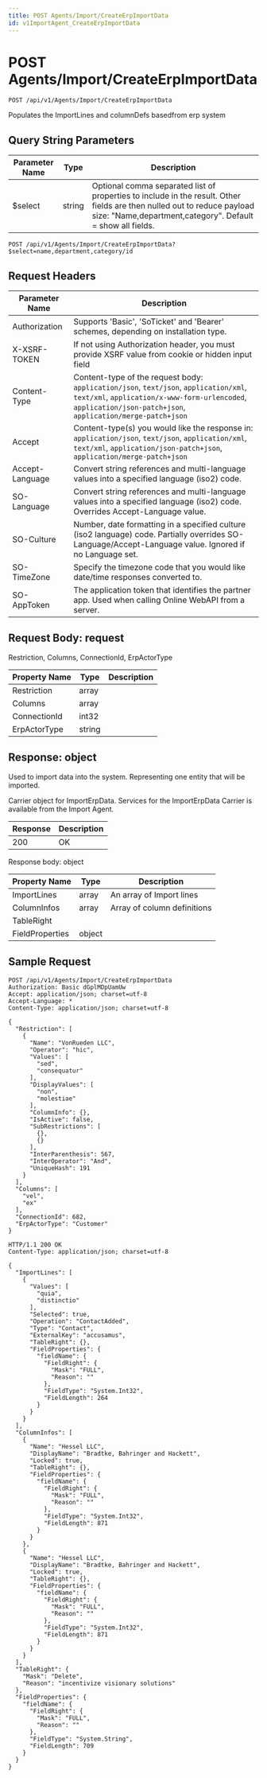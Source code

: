 ```yaml
---
title: POST Agents/Import/CreateErpImportData
id: v1ImportAgent_CreateErpImportData
---
```


# POST Agents/Import/CreateErpImportData

```http
POST /api/v1/Agents/Import/CreateErpImportData
```

Populates the ImportLines and columnDefs basedfrom erp system







## Query String Parameters

| Parameter Name | Type |  Description |
|----------------|------|--------------|
| $select | string |  Optional comma separated list of properties to include in the result. Other fields are then nulled out to reduce payload size: "Name,department,category". Default = show all fields. |

```http
POST /api/v1/Agents/Import/CreateErpImportData?$select=name,department,category/id
```


## Request Headers

| Parameter Name | Description |
|----------------|-------------|
| Authorization  | Supports 'Basic', 'SoTicket' and 'Bearer' schemes, depending on installation type. |
| X-XSRF-TOKEN   | If not using Authorization header, you must provide XSRF value from cookie or hidden input field |
| Content-Type | Content-type of the request body: `application/json`, `text/json`, `application/xml`, `text/xml`, `application/x-www-form-urlencoded`, `application/json-patch+json`, `application/merge-patch+json` |
| Accept         | Content-type(s) you would like the response in: `application/json`, `text/json`, `application/xml`, `text/xml`, `application/json-patch+json`, `application/merge-patch+json` |
| Accept-Language | Convert string references and multi-language values into a specified language (iso2) code. |
| SO-Language | Convert string references and multi-language values into a specified language (iso2) code. Overrides Accept-Language value. |
| SO-Culture | Number, date formatting in a specified culture (iso2 language) code. Partially overrides SO-Language/Accept-Language value. Ignored if no Language set. |
| SO-TimeZone | Specify the timezone code that you would like date/time responses converted to. |
| SO-AppToken | The application token that identifies the partner app. Used when calling Online WebAPI from a server. |

## Request Body: request  

Restriction, Columns, ConnectionId, ErpActorType 

| Property Name | Type |  Description |
|----------------|------|--------------|
| Restriction | array |  |
| Columns | array |  |
| ConnectionId | int32 |  |
| ErpActorType | string |  |


## Response: object

Used to import data into the system. Representing one entity that will be imported.



Carrier object for ImportErpData.
Services for the ImportErpData Carrier is available from the <see cref="T:SuperOffice.CRM.Services.IImportAgent">Import Agent</see>.

| Response | Description |
|----------------|-------------|
| 200 | OK |

Response body: object

| Property Name | Type |  Description |
|----------------|------|--------------|
| ImportLines | array | An array of Import lines |
| ColumnInfos | array | Array of column definitions |
| TableRight |  |  |
| FieldProperties | object |  |

## Sample Request

```http!
POST /api/v1/Agents/Import/CreateErpImportData
Authorization: Basic dGplMDpUamUw
Accept: application/json; charset=utf-8
Accept-Language: *
Content-Type: application/json; charset=utf-8

{
  "Restriction": [
    {
      "Name": "VonRueden LLC",
      "Operator": "hic",
      "Values": [
        "sed",
        "consequatur"
      ],
      "DisplayValues": [
        "non",
        "molestiae"
      ],
      "ColumnInfo": {},
      "IsActive": false,
      "SubRestrictions": [
        {},
        {}
      ],
      "InterParenthesis": 567,
      "InterOperator": "And",
      "UniqueHash": 191
    }
  ],
  "Columns": [
    "vel",
    "ex"
  ],
  "ConnectionId": 682,
  "ErpActorType": "Customer"
}
```

```http_
HTTP/1.1 200 OK
Content-Type: application/json; charset=utf-8

{
  "ImportLines": [
    {
      "Values": [
        "quia",
        "distinctio"
      ],
      "Selected": true,
      "Operation": "ContactAdded",
      "Type": "Contact",
      "ExternalKey": "accusamus",
      "TableRight": {},
      "FieldProperties": {
        "fieldName": {
          "FieldRight": {
            "Mask": "FULL",
            "Reason": ""
          },
          "FieldType": "System.Int32",
          "FieldLength": 264
        }
      }
    }
  ],
  "ColumnInfos": [
    {
      "Name": "Hessel LLC",
      "DisplayName": "Bradtke, Bahringer and Hackett",
      "Locked": true,
      "TableRight": {},
      "FieldProperties": {
        "fieldName": {
          "FieldRight": {
            "Mask": "FULL",
            "Reason": ""
          },
          "FieldType": "System.Int32",
          "FieldLength": 871
        }
      }
    },
    {
      "Name": "Hessel LLC",
      "DisplayName": "Bradtke, Bahringer and Hackett",
      "Locked": true,
      "TableRight": {},
      "FieldProperties": {
        "fieldName": {
          "FieldRight": {
            "Mask": "FULL",
            "Reason": ""
          },
          "FieldType": "System.Int32",
          "FieldLength": 871
        }
      }
    }
  ],
  "TableRight": {
    "Mask": "Delete",
    "Reason": "incentivize visionary solutions"
  },
  "FieldProperties": {
    "fieldName": {
      "FieldRight": {
        "Mask": "FULL",
        "Reason": ""
      },
      "FieldType": "System.String",
      "FieldLength": 709
    }
  }
}
```